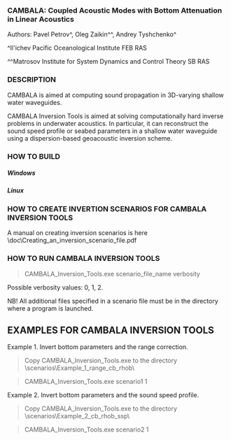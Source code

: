### CAMBALA: Coupled Acoustic Modes with Bottom Attenuation in Linear Acoustics

Authors:
Pavel Petrov^, Oleg Zaikin^^, Andrey Tyshchenko^

^Il'ichev Pacific Oceanological Institute FEB RAS

^^Matrosov Institute for System Dynamics and Control Theory SB RAS

### DESCRIPTION

CAMBALA is aimed at computing sound propagation in 3D-varying shallow water waveguides.

CAMBALA Inversion Tools is aimed at solving computationally hard inverse problems
in underwater acoustics. In particular, it can reconstruct the sound speed profile
or seabed parameters in a shallow water waveguide using a dispersion-based geoacoustic 
inversion scheme.

### HOW TO BUILD

##### Windows


##### Linux


### HOW TO CREATE INVERTION SCENARIOS FOR CAMBALA INVERSION TOOLS

A manual on creating inversion scenarios is here
\doc\Creating_an_inversion_scenario_file.pdf

### HOW TO RUN CAMBALA INVERSION TOOLS

> CAMBALA_Inversion_Tools.exe scenario_file_name verbosity

Possible verbosity values: 0, 1, 2.

NB! All additional files specified in a scenario file must be in the directory
where a program is launched. 

## EXAMPLES FOR CAMBALA INVERSION TOOLS

Example 1. Invert bottom parameters and the range correction.

> Copy CAMBALA_Inversion_Tools.exe to the directory \scenarios\Example_1_range_cb_rhob\

> CAMBALA_Inversion_Tools.exe scenario1 1

Example 2. Invert bottom parameters and the sound speed profile.

> Copy CAMBALA_Inversion_Tools.exe to the directory \scenarios\Example_2_cb_rhob_ssp\

> CAMBALA_Inversion_Tools.exe scenario2 1
